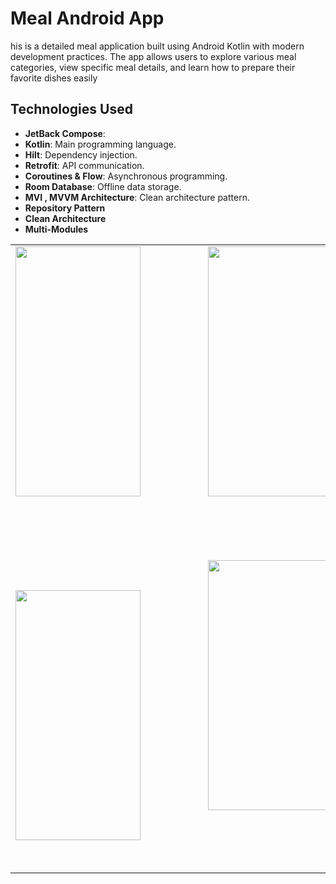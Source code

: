 # Meal Android App

his is a detailed meal application built using Android Kotlin with modern development practices. The app allows users to explore various meal categories, 
view specific meal details, and learn how to prepare their favorite dishes easily

## Technologies Used
- **JetBack Compose**:
- **Kotlin**: Main programming language.
- **Hilt**: Dependency injection.
- **Retrofit**: API communication.
- **Coroutines & Flow**: Asynchronous programming.
- **Room Database**: Offline data storage.
- **MVI , MVVM Architecture**: Clean architecture pattern.
- **Repository Pattern**
- **Clean Architecture**
- **Multi-Modules**

<table>
    <tr>
        <td style="padding-right: 100px;padding-bottom: 100px;"><img src="https://raw.githubusercontent.com/alaafawzyy/Meal_Compose/refs/heads/master/app/assets/photo_2024-12-05_23-02-02%20(2).jpg" width="200" height="400"/></td>
       <td style="padding-right: 100px;padding-bottom: 100px;"><img src="https://raw.githubusercontent.com/alaafawzyy/Meal_Compose/refs/heads/master/app/assets/photo_2024-12-05_23-02-01.jpg" width="200" height="400"/></td>
    </tr>
    <tr>
        <td style=padding-right: 100px;padding-bottom: 100px;"><img src="https://raw.githubusercontent.com/alaafawzyy/Meal_Compose/refs/heads/master/app/assets/photo_2024-12-05_23-02-02.jpg" width="200" height="400"/></td>
        <td style="padding-right: 100px;padding-bottom: 100px;"><img src="https://raw.githubusercontent.com/alaafawzyy/Meal_Compose/master/app/assets/photo_2024-12-05_23-01-59.jpg" width="200" height="400"/></td>
    </tr>
</table>


 



